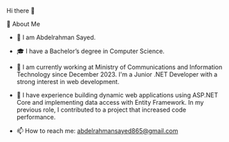 Hi there 👋

 🚀 About Me 

- 🤵 I am Abdelrahman Sayed. 
- 🎓 I have a Bachelor’s degree in Computer Science.

- 🔭 I am currently working at Ministry of Communications and Information Technology since December 2023. I'm a Junior .NET Developer with a strong interest in web development. 
- 📄 I have experience building dynamic web applications using ASP.NET Core and implementing data access with Entity Framework.  In my previous role, I contributed to a project that increased code performance.


- 📫 How to reach me: abdelrahmansayed865@gmail.com
